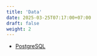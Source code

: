 ```yaml
---
title: 'Data'
date: 2025-03-25T07:17:00+07:00
draft: false
weight: 2
---
```


- [PostgreSQL](./postgresql)
